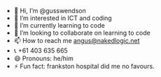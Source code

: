 - 👋 Hi, I’m @gusswendson
- 👀 I’m interested in ICT and coding
- 🌱 I’m currently learning to code
- 💞️ I’m looking to collaborate on learning to code
- 📫 How to reach me angus@nakedlogic.net
- 📞 +61 403 635 665
- 😄 Pronouns: he/him
- ⚡ Fun fact: frankston hospital did me no favours.

<!---
gusswendson/gusswendson is a ✨ special ✨ repository because its `README.md` (this file) appears on your GitHub profile.
You can click the Preview link to take a look at your changes.
--->
